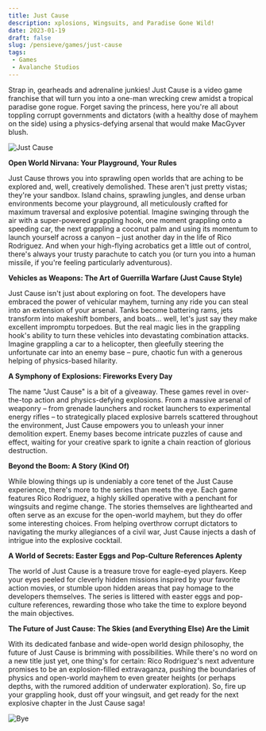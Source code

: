 ```yaml
---
title: Just Cause
description: xplosions, Wingsuits, and Paradise Gone Wild!
date: 2023-01-19
draft: false
slug: /pensieve/games/just-cause
tags:
 - Games
 - Avalanche Studios
---
```


Strap in, gearheads and adrenaline junkies! Just Cause is a video game franchise that will turn you into a one-man wrecking crew amidst a tropical paradise gone rogue. Forget saving the princess, here you're all about toppling corrupt governments and dictators (with a healthy dose of mayhem on the side) using a physics-defying arsenal that would make MacGyver blush. 

![Just Cause](https://wallpapercave.com/wp/wp3629277.jpg)

**Open World Nirvana: Your Playground, Your Rules**

Just Cause throws you into sprawling open worlds that are aching to be explored and, well, creatively demolished. These aren't just pretty vistas; they're your sandbox. Island chains, sprawling jungles, and dense urban environments become your playground, all meticulously crafted for maximum traversal and explosive potential. Imagine swinging through the air with a super-powered grappling hook, one moment grappling onto a speeding car, the next grappling a coconut palm and using its momentum to launch yourself across a canyon – just another day in the life of Rico Rodriguez. And when your high-flying acrobatics get a little out of control, there's always your trusty parachute to catch you (or turn you into a human missile, if you're feeling particularly adventurous). 

**Vehicles as Weapons: The Art of Guerrilla Warfare (Just Cause Style)**

Just Cause isn't just about exploring on foot. The developers have embraced the power of vehicular mayhem, turning any ride you can steal into an extension of your arsenal. Tanks become battering rams, jets transform into makeshift bombers, and boats… well, let's just say they make excellent impromptu torpedoes. But the real magic lies in the grappling hook's ability to turn these vehicles into devastating combination attacks. Imagine grappling a car to a helicopter, then gleefully steering the unfortunate car into an enemy base – pure, chaotic fun with a generous helping of physics-based hilarity. 

**A Symphony of Explosions: Fireworks Every Day**

The name "Just Cause" is a bit of a giveaway. These games revel in over-the-top action and physics-defying explosions. From a massive arsenal of weaponry – from grenade launchers and rocket launchers to experimental energy rifles – to strategically placed explosive barrels scattered throughout the environment, Just Cause empowers you to unleash your inner demolition expert. Enemy bases become intricate puzzles of cause and effect, waiting for your creative spark to ignite a chain reaction of glorious destruction. 

**Beyond the Boom: A Story (Kind Of)**

While blowing things up is undeniably a core tenet of the Just Cause experience, there's more to the series than meets the eye. Each game features Rico Rodriguez, a highly skilled operative with a penchant for wingsuits and regime change. The stories themselves are lighthearted and often serve as an excuse for the open-world mayhem, but they do offer some interesting choices. From helping overthrow corrupt dictators to navigating the murky allegiances of a civil war, Just Cause injects a dash of intrigue into the explosive cocktail. 

**A World of Secrets: Easter Eggs and Pop-Culture References Aplenty**

The world of Just Cause is a treasure trove for eagle-eyed players. Keep your eyes peeled for cleverly hidden missions inspired by your favorite action movies, or stumble upon hidden areas that pay homage to the developers themselves. The series is littered with easter eggs and pop-culture references, rewarding those who take the time to explore beyond the main objectives. 

**The Future of Just Cause: The Skies (and Everything Else) Are the Limit**

With its dedicated fanbase and wide-open world design philosophy, the future of Just Cause is brimming with possibilities. While there's no word on a new title just yet, one thing's for certain: Rico Rodriguez's next adventure promises to be an explosion-filled extravaganza, pushing the boundaries of physics and open-world mayhem to even greater heights (or perhaps depths, with the rumored addition of underwater exploration). So, fire up your grappling hook, dust off your wingsuit, and get ready for the next explosive chapter in the Just Cause saga! 

![Bye](https://wallpapercave.com/wp/wp3629298.jpg)
